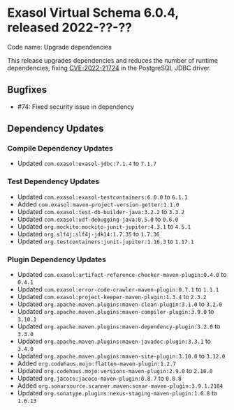 # Exasol Virtual Schema 6.0.4, released 2022-??-??

Code name: Upgrade dependencies

This release upgrades dependencies and reduces the number of runtime dependencies, fixing [CVE-2022-21724](https://ossindex.sonatype.org/vulnerability/0f319d1b-e964-4471-bded-db3aeb3c3a29?component-type=maven&component-name=org.postgresql.postgresql&utm_source=ossindex-client&utm_medium=integration&utm_content=1.1.1) in the PostgreSQL JDBC driver.

## Bugfixes

* #74: Fixed security issue in dependency

## Dependency Updates

### Compile Dependency Updates

* Updated `com.exasol:exasol-jdbc:7.1.4` to `7.1.7`

### Test Dependency Updates

* Updated `com.exasol:exasol-testcontainers:6.0.0` to `6.1.1`
* Added `com.exasol:maven-project-version-getter:1.1.0`
* Updated `com.exasol:test-db-builder-java:3.2.2` to `3.3.2`
* Updated `com.exasol:udf-debugging-java:0.5.0` to `0.6.0`
* Updated `org.mockito:mockito-junit-jupiter:4.3.1` to `4.5.1`
* Updated `org.slf4j:slf4j-jdk14:1.7.35` to `1.7.36`
* Updated `org.testcontainers:junit-jupiter:1.16.3` to `1.17.1`

### Plugin Dependency Updates

* Updated `com.exasol:artifact-reference-checker-maven-plugin:0.4.0` to `0.4.1`
* Updated `com.exasol:error-code-crawler-maven-plugin:0.7.1` to `1.1.1`
* Updated `com.exasol:project-keeper-maven-plugin:1.3.4` to `2.3.2`
* Updated `org.apache.maven.plugins:maven-clean-plugin:3.1.0` to `3.2.0`
* Updated `org.apache.maven.plugins:maven-compiler-plugin:3.9.0` to `3.10.1`
* Updated `org.apache.maven.plugins:maven-dependency-plugin:3.2.0` to `3.3.0`
* Updated `org.apache.maven.plugins:maven-javadoc-plugin:3.3.1` to `3.4.0`
* Updated `org.apache.maven.plugins:maven-site-plugin:3.10.0` to `3.12.0`
* Added `org.codehaus.mojo:flatten-maven-plugin:1.2.7`
* Updated `org.codehaus.mojo:versions-maven-plugin:2.9.0` to `2.10.0`
* Updated `org.jacoco:jacoco-maven-plugin:0.8.7` to `0.8.8`
* Added `org.sonarsource.scanner.maven:sonar-maven-plugin:3.9.1.2184`
* Updated `org.sonatype.plugins:nexus-staging-maven-plugin:1.6.8` to `1.6.13`
